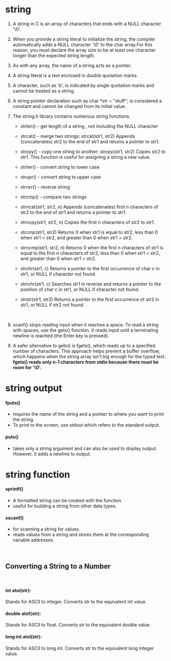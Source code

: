 # string

1. A string in C is an array of characters that ends with a NULL character '\0'. 

2. When you provide a string literal to initialize the string, the compiler automatically adds a NULL character '\0' to the char array.For this reason, you must declare the array size to be at least one character longer than the expected string length.

3. As with any array, the name of a string acts as a pointer.

4. A string literal is a text enclosed in double quotation marks.

5. A character, such as 'b', is indicated by single quotation marks and cannot be treated as a string.

6. A string pointer declaration such as char *str = "stuff"; is considered a constant and cannot be changed from its initial value.

7. The string.h library contains numerous string functions. 


    - strlen() - get length of a string , not including the NULL character

    - strcat() - merge two strings:
    strcat(str1, str2) Appends (concatenates) str2 to the end of str1 and returns a pointer to str1.



    - strcpy() - copy one string to another:
    strcpy(str1, str2) Copies str2 to str1. This function is useful for assigning a string a new value.

    - strlwr() - convert string to lower case

    - strupr() - convert string to upper case

    - strrev() - reverse string

    - strcmp() - compare two strings

    - strncat(str1, str2, n) Appends (concatenates) first n characters of str2 to the end of str1 and returns a pointer to str1.

    - strncpy(str1, str2, n) Copies the first n characters of str2 to str1.

    - strcmp(str1, str2) Returns 0 when str1 is equal to str2, less than 0 when str1 < str2, and greater than 0 when str1 > str2.

    - strncmp(str1, str2, n) Returns 0 when the first n characters of str1 is equal to the first n characters of str2, less than 0 when str1 < str2, and greater than 0 when str1 > str2.

    - strchr(str1, c) Returns a pointer to the first occurrence of char c in str1, or NULL if character not found.

    - strrchr(str1, c) Searches str1 in reverse and returns a pointer to the position of char c in str1, or NULL if character not found.

    - strstr(str1, str2) Returns a pointer to the first occurrence of str2 in str1, or NULL if str2 not found.
<br>

8. scanf() stops reading input when it reaches a space. To read a string with spaces, use the gets() function. It reads input until a terminating newline is reached (the Enter key is pressed).

9. A safer alternative to gets() is fgets(), which reads up to a specified number of characters. This approach helps prevent a buffer overflow, which happens when the string array isn't big enough for the typed text.
**fgets() reads only n-1 characters from stdin because there must be room for '\0'.**

# string output

#### fputs()
- requires the name of the string and a pointer to where you want to print the string.
- To print to the screen, use stdout which refers to the standard output. 

#### puts()
- takes only a string argument and can also be used to display output. However, it adds a newline to output.

# string function
#### sprintf() 
- A formatted string can be created with the function.
- useful for building a string from other data types.
#### sscanf()
- for scanning a string for values. 
- reads values from a string and stores them at the corresponding variable addresses.
<br>

## Converting a String to a Number 
<br>

#### int atoi(str):
  Stands for ASCII to integer. Converts str to the equivalent int value.
 
 #### double atof(str):
 Stands for ASCII to float. Converts str to the equivalent double value.

#### long int atol(str):
 Stands for ASCII to long int. Converts str to the equivalent long integer value.